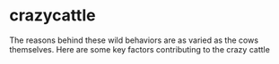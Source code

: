 # crazycattle
The reasons behind these wild behaviors are as varied as the cows themselves. Here are some key factors contributing to the crazy cattle 
